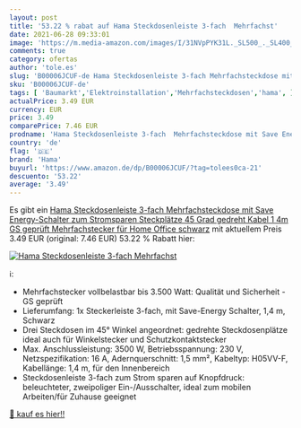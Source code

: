 ```yaml
---
layout: post
title: '53.22 % rabat auf Hama Steckdosenleiste 3-fach  Mehrfachst'
date: 2021-06-28 09:33:01
image: 'https://m.media-amazon.com/images/I/31NVpPYK31L._SL500_._SL400_.jpg'
comments: true
category: ofertas
author: 'tole.es'
slug: 'B00006JCUF-de Hama Steckdosenleiste 3-fach Mehrfachsteckdose mit Save...'
sku: 'B00006JCUF-de'
tags: [ 'Baumarkt','Elektroinstallation','Mehrfachsteckdosen','hama', ]
actualPrice: 3.49 EUR
currency: EUR
price: 3.49
comparePrice: 7.46 EUR
prodname: 'Hama Steckdosenleiste 3-fach  Mehrfachsteckdose mit Save Energy-Schalter zum Stromsparen  Steckplätze 45 Grad gedreht  Kabel 1 4m  GS geprüft  Mehrfachstecker für Home Office  schwarz'
country: 'de'
flag: '🇩🇪'
brand: 'Hama'
buyurl: 'https://www.amazon.de/dp/B00006JCUF/?tag=tolees0ca-21'
descuento: '53.22'
average: '3.49'
---
```


Es gibt ein [Hama Steckdosenleiste 3-fach  Mehrfachsteckdose mit Save Energy-Schalter zum Stromsparen  Steckplätze 45 Grad gedreht  Kabel 1 4m  GS geprüft  Mehrfachstecker für Home Office  schwarz](https://www.amazon.de/dp/B00006JCUF/?tag=tolees0ca-21) mit aktuellem Preis 3.49 EUR (original: 7.46 EUR) 53.22 % Rabatt hier:

[![Hama Steckdosenleiste 3-fach  Mehrfachst](https://m.media-amazon.com/images/I/31NVpPYK31L._SL500_._SL400_.jpg)](https://www.amazon.de/dp/B00006JCUF/?tag=tolees0ca-21)

ℹ️:

- Mehrfachstecker vollbelastbar bis 3.500 Watt: Qualität und Sicherheit - GS geprüft
- Lieferumfang: 1x Steckerleiste 3-fach, mit Save-Energy Schalter, 1,4 m, Schwarz
- Drei Steckdosen im 45° Winkel angeordnet: gedrehte Steckdosenplätze ideal auch für Winkelstecker und Schutzkontaktstecker
- Max. Anschlussleistung: 3500 W, Betriebsspannung: 230 V, Netzspezifikation: 16 A, Adernquerschnitt: 1,5 mm², Kabeltyp: H05VV-F, Kabellänge: 1,4 m, für den Innenbereich
- Steckdosenleiste 3-fach zum Strom sparen auf Knopfdruck: beleuchteter, zweipoliger Ein-/Ausschalter, ideal zum mobilen Arbeiten/für Zuhause geeignet

[🛒 kauf es hier!!](https://www.amazon.de/dp/B00006JCUF/?tag=tolees0ca-21)
